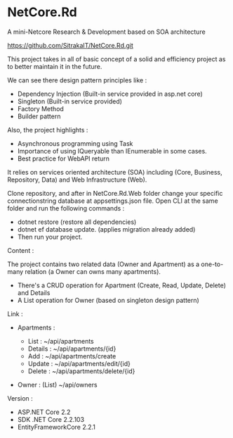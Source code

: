 # NetCore.Rd
A mini-Netcore Research &amp; Development based on SOA architecture

https://github.com/SitrakaIT/NetCore.Rd.git

This project takes in all of basic concept of a solid and efficiency project as to better maintain it in the future.

We can see there design pattern principles like :
  - Dependency Injection (Built-in service provided in asp.net core)
  - Singleton (Built-in service provided)
  - Factory Method
  - Builder pattern
  
Also, the project highlights :
  - Asynchronous programming using Task
  - Importance of using IQueryable than IEnumerable in some cases.
  - Best practice for WebAPI return

It relies on services oriented architecture (SOA) including (Core, Business, Repository, Data) and Web Infrastructure (Web).

Clone repository, and after in NetCore.Rd.Web folder change your specific connectionstring database at appsettings.json file.
Open CLI at the same folder and run the following commands :

  - dotnet restore (restore all dependencies)
  - dotnet ef database update. (applies migration already added)
  - Then run your project.

Content :

The project contains two related data (Owner and Apartment) as a one-to-many relation (a Owner can owns many apartments).

  - There's a CRUD operation for Apartment (Create, Read, Update, Delete) and Details
  - A List operation for Owner (based on singleton design pattern)

Link :

  - Apartments :
    - List : ~/api/apartments
    - Details : ~/api/apartments/{id}
    - Add : ~/api/apartments/create
    - Update : ~/api/apartments/edit/{id}
    - Delete : ~/api/apartments/delete/{id}
    
  - Owner : (List) ~/api/owners

Version : 
  - ASP.NET Core 2.2
  - SDK .NET Core 2.2.103
  - EntityFrameworkCore 2.2.1
